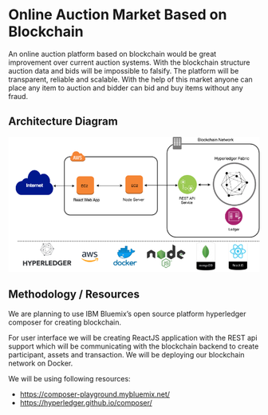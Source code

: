 # Online Auction Market Based on Blockchain

An online auction platform based on blockchain would be great improvement over current auction systems. With the blockchain structure auction data and bids will be impossible to falsify. The platform will be transparent, reliable and scalable. With the help of this market anyone can place any item to auction and bidder can bid and buy items without any fraud.


## Architecture Diagram

![Alt text](/Architecture_Diagram.png?raw=true "Architecture Diagram")


## Methodology / Resources

We are planning to use IBM Bluemix’s open source platform hyperledger composer for creating blockchain.

For user interface we will be creating ReactJS application with the REST api support which will be communicating with the blockchain backend to create participant, assets and transaction. We will be deploying our blockchain network on Docker.

We will be using following resources:
* https://composer-playground.mybluemix.net/
* https://hyperledger.github.io/composer/
